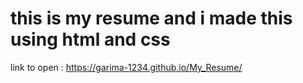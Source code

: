 # this is my resume and i made this using html and css
link to open :
https://garima-1234.github.io/My_Resume/
